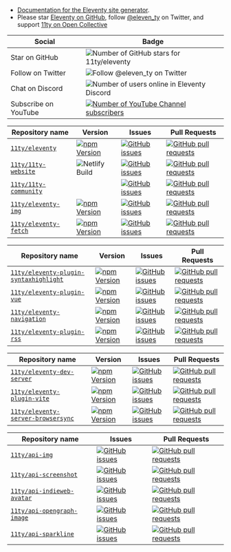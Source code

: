 * [Documentation for the Eleventy site generator](https://www.11ty.dev/).
* Please star [Eleventy on GitHub](https://github.com/11ty/eleventy/), follow [@eleven_ty](https://twitter.com/eleven_ty) on Twitter, and support [11ty on Open Collective](https://opencollective.com/11ty)

| Social | Badge |
| --- | --- |
| Star on GitHub | ![Number of GitHub stars for 11ty/eleventy](https://img.shields.io/github/stars/11ty/eleventy?style=for-the-badge) |
| Follow on Twitter | ![Follow @eleven_ty on Twitter](https://img.shields.io/twitter/follow/eleven_ty?label=%40eleven_ty&style=for-the-badge) |
| Chat on Discord | ![Number of users online in Eleventy Discord](https://img.shields.io/discord/741017160297611315?style=for-the-badge) |
| Subscribe on YouTube | [![Number of YouTube Channel subscribers](https://img.shields.io/youtube/channel/subscribers/UCskGTioqrMBcw8pd14_334A?style=for-the-badge)](https://www.youtube.com/channel/UCskGTioqrMBcw8pd14_334A) |


| Repository name | Version | Issues | Pull Requests |
| --- | --- | --- | --- |
| [`11ty/eleventy`](https://github.com/11ty/eleventy) | [![npm Version](https://img.shields.io/npm/v/@11ty/eleventy.svg?style=for-the-badge)](https://www.npmjs.com/package/@11ty/eleventy) | [![GitHub issues](https://img.shields.io/github/issues/11ty/eleventy.svg?style=for-the-badge)](https://github.com/11ty/eleventy/issues) | [![GitHub pull requests](https://img.shields.io/github/issues-pr/11ty/eleventy.svg?style=for-the-badge)](https://github.com/11ty/eleventy/pulls) |
| [`11ty/11ty-website`](https://github.com/11ty/11ty-website) | ![Netlify Build](https://img.shields.io/netlify/f45cae6b-ce2d-47f1-9de7-a90a6e79ed4f?style=for-the-badge) | [![GitHub issues](https://img.shields.io/github/issues/11ty/11ty-website.svg?style=for-the-badge)](https://github.com/11ty/11ty-website/issues) | [![GitHub pull requests](https://img.shields.io/github/issues-pr/11ty/11ty-website.svg?style=for-the-badge)](https://github.com/11ty/11ty-website/pulls) |
| [`11ty/11ty-community`](https://github.com/11ty/11ty-community) | | [![GitHub issues](https://img.shields.io/github/issues/11ty/11ty-community.svg?style=for-the-badge)](https://github.com/11ty/11ty-community/issues) | [![GitHub pull requests](https://img.shields.io/github/issues-pr/11ty/11ty-website.svg?style=for-the-badge)](https://github.com/11ty/11ty-website/pulls) |
| [`11ty/eleventy-img`](https://github.com/11ty/eleventy-img) | [![npm Version](https://img.shields.io/npm/v/@11ty/eleventy-img.svg?style=for-the-badge)](https://www.npmjs.com/package/@11ty/eleventy-img) | [![GitHub issues](https://img.shields.io/github/issues/11ty/eleventy-img.svg?style=for-the-badge)](https://github.com/11ty/eleventy-img/issues) | [![GitHub pull requests](https://img.shields.io/github/issues-pr/11ty/eleventy-img.svg?style=for-the-badge)](https://github.com/11ty/eleventy-img/pulls) |
| [`11ty/eleventy-fetch`](https://github.com/11ty/eleventy-fetch) | [![npm Version](https://img.shields.io/npm/v/@11ty/eleventy-fetch.svg?style=for-the-badge)](https://www.npmjs.com/package/@11ty/eleventy-fetch) | [![GitHub issues](https://img.shields.io/github/issues/11ty/eleventy-fetch.svg?style=for-the-badge)](https://github.com/11ty/eleventy-fetch/issues) | [![GitHub pull requests](https://img.shields.io/github/issues-pr/11ty/eleventy-fetch.svg?style=for-the-badge)](https://github.com/11ty/eleventy-fetch/pulls) |

| Repository name | Version | Issues | Pull Requests |
| --- | --- | --- | --- |
| [`11ty/eleventy-plugin-syntaxhighlight`](https://github.com/11ty/eleventy-plugin-syntaxhighlight) | [![npm Version](https://img.shields.io/npm/v/@11ty/eleventy-plugin-syntaxhighlight.svg?style=for-the-badge)](https://www.npmjs.com/package/@11ty/eleventy-plugin-syntaxhighlight) | [![GitHub issues](https://img.shields.io/github/issues/11ty/eleventy-plugin-syntaxhighlight.svg?style=for-the-badge)](https://github.com/11ty/eleventy-plugin-syntaxhighlight/issues) | [![GitHub pull requests](https://img.shields.io/github/issues-pr/11ty/eleventy-plugin-syntaxhighlight.svg?style=for-the-badge)](https://github.com/11ty/eleventy-plugin-syntaxhighlight/pulls) |
| [`11ty/eleventy-plugin-vue`](https://github.com/11ty/eleventy-plugin-vue) | [![npm Version](https://img.shields.io/npm/v/@11ty/eleventy-plugin-vue.svg?style=for-the-badge)](https://www.npmjs.com/package/@11ty/eleventy-plugin-vue) | [![GitHub issues](https://img.shields.io/github/issues/11ty/eleventy-plugin-vue.svg?style=for-the-badge)](https://github.com/11ty/eleventy-plugin-vue/issues) | [![GitHub pull requests](https://img.shields.io/github/issues-pr/11ty/eleventy-plugin-vue.svg?style=for-the-badge)](https://github.com/11ty/eleventy-plugin-vue/pulls) |
| [`11ty/eleventy-navigation`](https://github.com/11ty/eleventy-navigation) | [![npm Version](https://img.shields.io/npm/v/@11ty/eleventy-navigation.svg?style=for-the-badge)](https://www.npmjs.com/package/@11ty/eleventy-navigation) | [![GitHub issues](https://img.shields.io/github/issues/11ty/eleventy-navigation.svg?style=for-the-badge)](https://github.com/11ty/eleventy-navigation/issues) | [![GitHub pull requests](https://img.shields.io/github/issues-pr/11ty/eleventy-navigation.svg?style=for-the-badge)](https://github.com/11ty/eleventy-navigation/pulls) |
| [`11ty/eleventy-plugin-rss`](https://github.com/11ty/eleventy-plugin-rss) | [![npm Version](https://img.shields.io/npm/v/@11ty/eleventy-plugin-rss.svg?style=for-the-badge)](https://www.npmjs.com/package/@11ty/eleventy-plugin-rss) | [![GitHub issues](https://img.shields.io/github/issues/11ty/eleventy-plugin-rss.svg?style=for-the-badge)](https://github.com/11ty/eleventy-plugin-rss/issues) | [![GitHub pull requests](https://img.shields.io/github/issues-pr/11ty/eleventy-plugin-rss.svg?style=for-the-badge)](https://github.com/11ty/eleventy-plugin-rss/pulls) |

| Repository name | Version | Issues | Pull Requests |
| --- | --- | --- | --- |
| [`11ty/eleventy-dev-server`](https://github.com/11ty/eleventy-dev-server) | [![npm Version](https://img.shields.io/npm/v/@11ty/eleventy-dev-server.svg?style=for-the-badge)](https://www.npmjs.com/package/@11ty/eleventy-dev-server) | [![GitHub issues](https://img.shields.io/github/issues/11ty/eleventy-dev-server.svg?style=for-the-badge)](https://github.com/11ty/eleventy-dev-server/issues) | [![GitHub pull requests](https://img.shields.io/github/issues-pr/11ty/eleventy-dev-server.svg?style=for-the-badge)](https://github.com/11ty/eleventy-dev-server/pulls) |
| [`11ty/eleventy-plugin-vite`](https://github.com/11ty/eleventy-plugin-vite) | [![npm Version](https://img.shields.io/npm/v/@11ty/eleventy-plugin-vite.svg?style=for-the-badge)](https://www.npmjs.com/package/@11ty/eleventy-plugin-vite) | [![GitHub issues](https://img.shields.io/github/issues/11ty/eleventy-plugin-vite.svg?style=for-the-badge)](https://github.com/11ty/eleventy-plugin-vite/issues) | [![GitHub pull requests](https://img.shields.io/github/issues-pr/11ty/eleventy-plugin-vite.svg?style=for-the-badge)](https://github.com/11ty/eleventy-plugin-vite/pulls) |
| [`11ty/eleventy-server-browsersync`](https://github.com/11ty/eleventy-server-browsersync) | [![npm Version](https://img.shields.io/npm/v/@11ty/eleventy-server-browsersync.svg?style=for-the-badge)](https://www.npmjs.com/package/@11ty/eleventy-server-browsersync) | [![GitHub issues](https://img.shields.io/github/issues/11ty/eleventy-server-browsersync.svg?style=for-the-badge)](https://github.com/11ty/eleventy-server-browsersync/issues) | [![GitHub pull requests](https://img.shields.io/github/issues-pr/11ty/eleventy-server-browsersync.svg?style=for-the-badge)](https://github.com/11ty/eleventy-server-browsersync/pulls) |

| Repository name | Issues | Pull Requests |
| --- | --- | --- |
| [`11ty/api-img`](https://github.com/11ty/api-img) | [![GitHub issues](https://img.shields.io/github/issues/11ty/api-img.svg?style=for-the-badge)](https://github.com/11ty/api-img/issues) | [![GitHub pull requests](https://img.shields.io/github/issues-pr/11ty/api-img.svg?style=for-the-badge)](https://github.com/11ty/api-img/pulls) |
| [`11ty/api-screenshot`](https://github.com/11ty/api-screenshot) | [![GitHub issues](https://img.shields.io/github/issues/11ty/api-screenshot.svg?style=for-the-badge)](https://github.com/11ty/api-screenshot/issues) | [![GitHub pull requests](https://img.shields.io/github/issues-pr/11ty/api-screenshot.svg?style=for-the-badge)](https://github.com/11ty/api-screenshot/pulls) |
| [`11ty/api-indieweb-avatar`](https://github.com/11ty/api-indieweb-avatar) | [![GitHub issues](https://img.shields.io/github/issues/11ty/api-indieweb-avatar.svg?style=for-the-badge)](https://github.com/11ty/api-indieweb-avatar/issues) | [![GitHub pull requests](https://img.shields.io/github/issues-pr/11ty/api-indieweb-avatar.svg?style=for-the-badge)](https://github.com/11ty/api-indieweb-avatar/pulls) |
| [`11ty/api-opengraph-image`](https://github.com/11ty/api-opengraph-image) | [![GitHub issues](https://img.shields.io/github/issues/11ty/api-opengraph-image.svg?style=for-the-badge)](https://github.com/11ty/api-opengraph-image/issues) | [![GitHub pull requests](https://img.shields.io/github/issues-pr/11ty/api-opengraph-image.svg?style=for-the-badge)](https://github.com/11ty/api-opengraph-image/pulls) |
| [`11ty/api-sparkline`](https://github.com/11ty/api-sparkline) | [![GitHub issues](https://img.shields.io/github/issues/11ty/api-sparkline.svg?style=for-the-badge)](https://github.com/11ty/api-sparkline/issues) | [![GitHub pull requests](https://img.shields.io/github/issues-pr/11ty/api-sparkline.svg?style=for-the-badge)](https://github.com/11ty/api-sparkline/pulls) |

<!-- Badges https://shields.io/category/issue-tracking -->